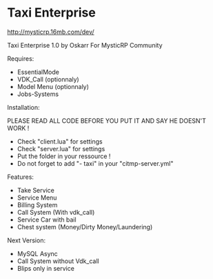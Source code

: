 # Taxi Enterprise

http://mysticrp.16mb.com/dev/

Taxi Enterprise 1.0 by Oskarr For MysticRP Community

Requires:

- EssentialMode
- VDK_Call (optionnaly)
- Model Menu (optionnaly)
- Jobs-Systems

Installation:

PLEASE READ ALL CODE BEFORE YOU PUT IT AND SAY HE DOESN'T WORK ! 
- Check "client.lua" for settings
- Check "server.lua" for settings
- Put the folder in your ressource !
- Do not forget to add "- taxi" in your "citmp-server.yml"

Features:

- Take Service
- Service Menu
- Billing System
- Call System (With vdk_call)
- Service Car with bail
- Chest system (Money/Dirty Money/Laundering)

Next Version:

- MySQL Async
- Call System without Vdk_call
- Blips only in service
